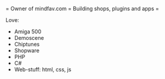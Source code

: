 = Owner of mindfav.com = Building shops, plugins and apps =

Love:

* Amiga 500
* Demoscene
* Chiptunes
* Shopware
* PHP
* C#
* Web-stuff: html, css, js
